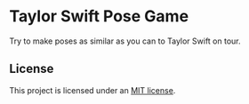 # Taylor Swift Pose Game

Try to make poses as similar as you can to Taylor Swift on tour.

## License

This project is licensed under an [MIT license](LICENSE).
